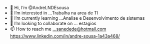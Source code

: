 - 👋 Hi, I’m @AndreLNDEsousa
- 👀 I’m interested in ...Trabalha na area de TI
- 🌱 I’m currently learning ...Analise e Desenvolvimento de sistemas
- 💞️ I’m looking to collaborate on ... estagios 
- 📫 How to reach me ...sanedede@hotmail.com
https://www.linkedin.com/in/andre-sousa-1a43a468/
<!---
AndreLNDEsousa/AndreLNDEsousa is a ✨ special ✨ repository because its `README.md` (this file) appears on your GitHub profile.
You can click the Preview link to take a look at your changes.
--->

